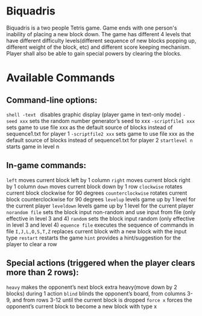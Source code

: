 # Biquadris

Biquadris is a two people Tetris game. Game ends with one person's inability of placing a new block down. 
The game has different 4 levels that have different difficulty levels(different sequence of new blocks popping up, different weight of the block, etc) and different score keeping mechanism.
Player shall also be able to gain special powers by clearing the blocks.

# Available Commands

## Command-line options:
  ```shell -text ```
  disables graphic display (player game in text-only mode)
  ```-seed xxx```
  sets the random number generator’s seed to xxx
  ```-scriptfile1 xxx```
  sets game to use file xxx as the default source of blocks instead of sequence1.txt for player 1
  `-scriptfile2 xxx`
  sets game to use file xxx as the default source of blocks instead of sequence1.txt for player 2
  `startlevel n`
  starts game in level n

## In-game commands:
  `left`
  moves current block left by 1 column
  `right`
  moves current block right by 1 column
  `down`
  moves current block down by 1 row
  `clockwise`
  rotates current block clockwise for 90 degrees
  `counterclockwise`
  rotates current block counterclockwise for 90 degrees
  `levelup`
  levels game up by 1 level for the current player
  `leveldown`
  levels game up by 1 level for the current player
  `norandom file`
  sets the block input non-random and use input from file (only effective in level 3 and 4)
  `random`
  sets the block input random (only effective in level 3 and level 4)
  `equence file`
  executes the sequence of commands in file
  `I,J,L,O,S,T,Z`
  replaces current block with a new block with the input type
  `restart`
  restarts the game
  `hint`
  provides a hint/suggestion for the player to clear a row

## Special actions (triggered when the player clears more than 2 rows):
  `heavy`
  makes the opponent’s next block extra heavy(move down by 2 blocks) during 1 action
  `blind`
  blinds the opponent’s board, from columns 3-9, and from rows 3-12 until the current block is dropped
  `force x`
  forces the opponent’s current block to become a new block with type x
